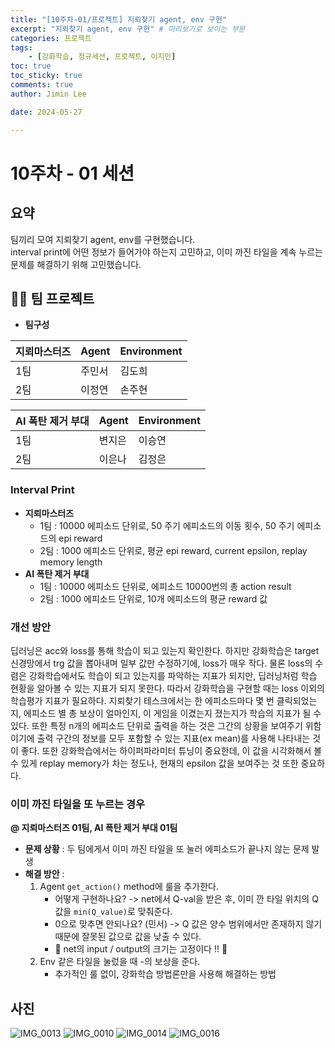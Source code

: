 ```yaml
---
title: "[10주차-01/프로젝트] 지뢰찾기 agent, env 구현"  
excerpt: "지뢰찾기 agent, env 구현" # 미리보기로 보이는 부분  
categories: 프로젝트  
tags: 
    - [강화학습, 정규세션, 프로젝트, 이지민]  
toc: true  
toc_sticky: true  
comments: true  
author: Jimin Lee  

date: 2024-05-27

---
```


# 10주차 - 01 세션

## 요약 
팀끼리 모여 지뢰찾기 agent, env를 구현했습니다.  
interval print에 어떤 정보가 들어가야 하는지 고민하고, 이미 까진 타일을 계속 누르는 문제를 해결하기 위해 고민했습니다. 

## 👩‍💻 팀 프로젝트 
- **팀구성**   

| 지뢰마스터즈 | Agent | Environment |
| --- |-----|-------------|
| 1팀 | 주민서 | 김도희         |
| 2팀 | 이정연 | 손주현         |

| AI 폭탄 제거 부대 | Agent | Environment |
| --- |-------|-------------|
| 1팀  | 변지은   | 이승연         |
| 2팀 | 이은나   | 김정은         |

### Interval Print
- **지뢰마스터즈**
  - 1팀 : 10000 에피소드 단위로, 50 주기 에피소드의 이동 횟수, 50 주기 에피소드의 epi reward  
  - 2팀 : 1000 에피소드 단위로, 평균 epi reward, current epsilon, replay memory length
- **AI 폭탄 제거 부대**  
  - 1팀 : 10000 에피소드 단위로, 에피소드 10000번의 총 action result
  - 2팀 : 1000 에피소드 단위로, 10개 에피소드의 평균 reward 값  

### 개선 방안 
딥러닝은 acc와 loss를 통해 학습이 되고 있는지 확인한다. 
하지만 강화학습은 target 신경망에서 trg 값을 뽑아내며 일부 값만 수정하기에, loss가 매우 작다. 물론 loss의 수렴은 강화학습에서도 학습이 되고 있는지를 파악하는 지표가 되지만, 딥러닝처럼 학습 현황을 알아볼 수 있는 지표가 되지 못한다. 
따라서 강화학습을 구현할 때는 loss 이외의 학습평가 지표가 필요하다. 
지뢰찾기 테스크에서는 한 에피소드마다 몇 번 클릭되었는지, 에피소드 별 총 보상이 얼마인지, 이 게임을 이겼는지 졌는지가 학습의 지표가 될 수 있다. 
또한 특정 n개의 에피소드 단위로 출력을 하는 것은 그간의 상황을 보여주기 위함이기에 출력 구간의 정보를 모두 포함할 수 있는 지표(ex mean)를 사용해 나타내는 것이 좋다. 
또한 강화학습에서는 하이퍼파라미터 튜닝이 중요한데, 이 값을 시각화해서 볼 수 있게 replay memory가 차는 정도나, 현재의 epsilon 값을 보여주는 것 또한 중요하다. 

### 이미 까진 타일을 또 누르는 경우
**@ 지뢰마스터즈 01팀, AI 폭탄 제거 부대 01팀**   
- **문제 상황** : 두 팀에게서 이미 까진 타일을 또 눌러 에피소드가 끝나지 않는 문제 발생
- **해결 방안** : 
  1. Agent `get_action()` method에 룰을 추가한다. 
     - 어떻게 구현하나요? -> net에서 Q-val을 받은 후, 이미 깐 타일 위치의 Q값을 `min(Q_value)`로 맞춰준다.
     - 0으로 맞추면 안되나요? (민서) -> Q 값은 양수 범위에서만 존재하지 않기 때문에 잘못된 값으로 값을 낮출 수 있다. 
     - 🌟 net의 input / output의 크기는 고정이다 !! 🌟
  2. Env 같은 타일을 눌렀을 때 -의 보상을 준다. 
     - 추가적인 룰 없이, 강화학습 방법론만을 사용해 해결하는 방법

## 사진
![IMG_0013](https://github.com/KanghwaSisters/kanghwasisters.github.io/assets/126959470/5443d986-9653-41f8-ab00-2b6aa1721b74)
![IMG_0010](https://github.com/KanghwaSisters/kanghwasisters.github.io/assets/126959470/e364d05f-3ccf-4c5d-8a5f-50a1124bee6c)
![IMG_0014](https://github.com/KanghwaSisters/kanghwasisters.github.io/assets/126959470/e45f21f9-1929-4af7-b957-1c764b7c3649)
![IMG_0016](https://github.com/KanghwaSisters/kanghwasisters.github.io/assets/126959470/1920d6aa-4b91-4e5f-a913-090195213802)
